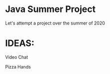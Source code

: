 # Java Summer Project
Let's attempt a project over the summer of 2020


# IDEAS:
Video Chat


Pizza Hands
